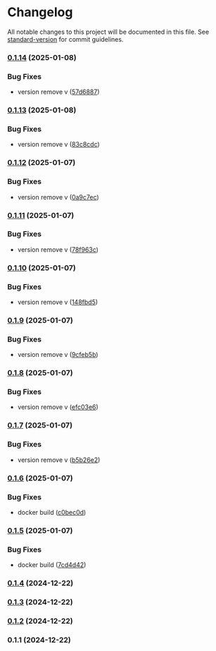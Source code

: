 # Changelog

All notable changes to this project will be documented in this file. See [standard-version](https://github.com/conventional-changelog/standard-version) for commit guidelines.

### [0.1.14](https://github.com/huunghiaish/todolist-frontend/compare/v0.1.13...v0.1.14) (2025-01-08)


### Bug Fixes

* version remove v ([57d6887](https://github.com/huunghiaish/todolist-frontend/commit/57d6887d28c14632865bec03f23c190fdb0112d4))

### [0.1.13](https://github.com/huunghiaish/todolist-frontend/compare/v0.1.12...v0.1.13) (2025-01-08)


### Bug Fixes

* version remove v ([83c8cdc](https://github.com/huunghiaish/todolist-frontend/commit/83c8cdca969ff1d45ef863d68faef3fbc88e58fe))

### [0.1.12](https://github.com/huunghiaish/todolist-frontend/compare/v0.1.11...v0.1.12) (2025-01-07)


### Bug Fixes

* version remove v ([0a9c7ec](https://github.com/huunghiaish/todolist-frontend/commit/0a9c7ec1dba09dedc8d031aa43dea62036440ca9))

### [0.1.11](https://github.com/huunghiaish/todolist-frontend/compare/v0.1.10...v0.1.11) (2025-01-07)


### Bug Fixes

* version remove v ([78f963c](https://github.com/huunghiaish/todolist-frontend/commit/78f963c5b42d9cf354184a0656d0b61a8c5f3b75))

### [0.1.10](https://github.com/huunghiaish/todolist-frontend/compare/v0.1.9...v0.1.10) (2025-01-07)


### Bug Fixes

* version remove v ([148fbd5](https://github.com/huunghiaish/todolist-frontend/commit/148fbd52db1aa0ab239771522c4dd17ba4aa592e))

### [0.1.9](https://github.com/huunghiaish/todolist-frontend/compare/v0.1.8...v0.1.9) (2025-01-07)


### Bug Fixes

* version remove v ([9cfeb5b](https://github.com/huunghiaish/todolist-frontend/commit/9cfeb5b07b77dab48ae485e1587cafa99656a22a))

### [0.1.8](https://github.com/huunghiaish/todolist-frontend/compare/v0.1.7...v0.1.8) (2025-01-07)


### Bug Fixes

* version remove v ([efc03e6](https://github.com/huunghiaish/todolist-frontend/commit/efc03e6018c6ee74ccd765cb99bb03e47af214d8))

### [0.1.7](https://github.com/huunghiaish/todolist-frontend/compare/v0.1.6...v0.1.7) (2025-01-07)


### Bug Fixes

* version remove v ([b5b26e2](https://github.com/huunghiaish/todolist-frontend/commit/b5b26e296138bacbd605c16bd99d901a3a6bd2ca))

### [0.1.6](https://github.com/huunghiaish/todolist-frontend/compare/v0.1.5...v0.1.6) (2025-01-07)


### Bug Fixes

* docker build ([c0bec0d](https://github.com/huunghiaish/todolist-frontend/commit/c0bec0da15fc8221dcbfd7c6e37f620fe92b11c7))

### [0.1.5](https://github.com/huunghiaish/todolist-frontend/compare/v0.1.4...v0.1.5) (2025-01-07)


### Bug Fixes

* docker build ([7cd4d42](https://github.com/huunghiaish/todolist-frontend/commit/7cd4d425a1976588cde85d62f027bff6bca81ab8))

### [0.1.4](https://github.com/huunghiaish/todolist-frontend/compare/v0.1.3...v0.1.4) (2024-12-22)

### [0.1.3](https://github.com/huunghiaish/todolist-frontend/compare/v0.1.2...v0.1.3) (2024-12-22)

### [0.1.2](https://github.com/huunghiaish/todolist-frontend/compare/v0.1.1...v0.1.2) (2024-12-22)

### 0.1.1 (2024-12-22)
